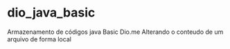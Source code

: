 # dio_java_basic
Armazenamento de códigos java Basic Dio.me
Alterando o conteudo de um arquivo de forma local

